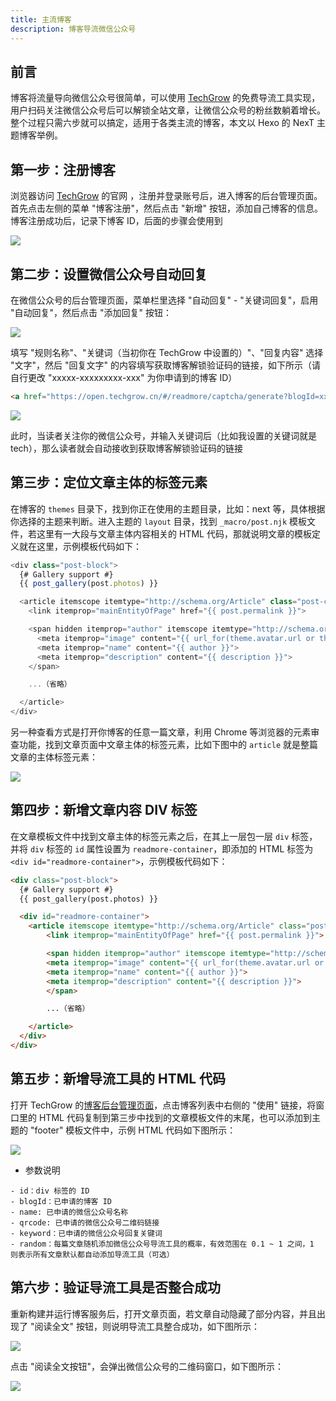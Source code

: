 ```yaml
---
title: 主流博客
description: 博客导流微信公众号
---
```


## 前言

博客将流量导向微信公众号很简单，可以使用 [TechGrow](https://open.techgrow.cn) 的免费导流工具实现，用户扫码关注微信公众号后可以解锁全站文章，让微信公众号的粉丝数躺着增长。整个过程只需六步就可以搞定，适用于各类主流的博客，本文以 Hexo 的 NexT 主题博客举例。

## 第一步：注册博客

浏览器访问 [TechGrow](https://open.techgrow.cn) 的官网 ，注册并登录账号后，进入博客的后台管理页面。首先点击左侧的菜单 "博客注册"，然后点击 "新增" 按钮，添加自己博客的信息。博客注册成功后，记录下博客 ID，后面的步骤会使用到

<img src='https://www.techgrow.cn/uploads/2022/02/28/717e14eb59dd44dea62d6a0b7549abfd.png' style='pointer-events:none;'/>

## 第二步：设置微信公众号自动回复

在微信公众号的后台管理页面，菜单栏里选择 "自动回复" - "关键词回复"，启用 "自动回复"，然后点击 "添加回复" 按钮：

<img src='https://www.techgrow.cn/uploads/2022/02/28/em64p7w8wlqtt0rsjop0jjeywx29m25w.png' style='pointer-events:none;'/>

填写 "规则名称"、"关键词（当初你在 TechGrow 中设置的）"、"回复内容" 选择 "文字"，然后 "回复文字" 的内容填写获取博客解锁验证码的链接，如下所示（请自行更改 "xxxxx-xxxxxxxxx-xxx" 为你申请到的博客 ID）

``` html
<a href="https://open.techgrow.cn/#/readmore/captcha/generate?blogId=xxxxx-xxxxxxxxx-xxx">点击链接，获取博客解锁验证码</a>
```

<img src='https://www.techgrow.cn/uploads/2022/02/28/yd89wbdji196ixtwzgzamw37fbein1ia.png' style='pointer-events:none;'/>

此时，当读者关注你的微信公众号，并输入关键词后（比如我设置的关键词就是 tech），那么读者就会自动接收到获取博客解锁验证码的链接

## 第三步：定位文章主体的标签元素

在博客的 `themes` 目录下，找到你正在使用的主题目录，比如：next 等，具体根据你选择的主题来判断。进入主题的 `layout` 目录，找到 `_macro/post.njk` 模板文件，若这里有一大段与文章主体内容相关的 HTML 代码，那就说明文章的模板定义就在这里，示例模板代码如下：

``` js
<div class="post-block">
  {# Gallery support #}
  {{ post_gallery(post.photos) }}

  <article itemscope itemtype="http://schema.org/Article" class="post-content" lang="{{ post.lang }}">
    <link itemprop="mainEntityOfPage" href="{{ post.permalink }}">

    <span hidden itemprop="author" itemscope itemtype="http://schema.org/Person">
      <meta itemprop="image" content="{{ url_for(theme.avatar.url or theme.images + '/avatar.gif') }}">
      <meta itemprop="name" content="{{ author }}">
      <meta itemprop="description" content="{{ description }}">
    </span>

    ...（省略）

  </article>
</div>
```

另一种查看方式是打开你博客的任意一篇文章，利用 Chrome 等浏览器的元素审查功能，找到文章页面中文章主体的标签元素，比如下图中的 `article` 就是整篇文章的主体标签元素：

<img src='https://www.techgrow.cn/uploads/2022/02/28/5562a8e4868843e0868a4bdfd67c530e.png' style='pointer-events:none;'/>

## 第四步：新增文章内容 DIV 标签

在文章模板文件中找到文章主体的标签元素之后，在其上一层包一层 `div` 标签，并将 `div` 标签的 `id` 属性设置为 `readmore-container`，即添加的 HTML 标签为 `<div id="readmore-container">`，示例模板代码如下：

``` html
<div class="post-block">
  {# Gallery support #}
  {{ post_gallery(post.photos) }}

  <div id="readmore-container">
    <article itemscope itemtype="http://schema.org/Article" class="post-content" lang="{{ post.lang }}">
        <link itemprop="mainEntityOfPage" href="{{ post.permalink }}">

        <span hidden itemprop="author" itemscope itemtype="http://schema.org/Person">
        <meta itemprop="image" content="{{ url_for(theme.avatar.url or theme.images + '/avatar.gif') }}">
        <meta itemprop="name" content="{{ author }}">
        <meta itemprop="description" content="{{ description }}">
        </span>

        ...（省略）

    </article>
  </div>
</div>
```

## 第五步：新增导流工具的 HTML 代码

打开 TechGrow 的[博客后台管理页面](https://open.techgrow.cn/#/readmore/website/register)，点击博客列表中右侧的 "使用" 链接，将窗口里的 HTML 代码复制到第三步中找到的文章模板文件的末尾，也可以添加到主题的 "footer" 模板文件中，示例 HTML 代码如下图所示：

<img src='https://www.techgrow.cn/uploads/2022/02/28/ad963a38752743169e8f351983cc6cc1.png' style='pointer-events:none;'/>

- 参数说明

```
- id：div 标签的 ID
- blogId：已申请的博客 ID
- name: 已申请的微信公众号名称
- qrcode: 已申请的微信公众号二维码链接
- keyword：已申请的微信公众号回复关键词
- random：每篇文章随机添加微信公众号导流工具的概率，有效范围在 0.1 ~ 1 之间，1 则表示所有文章默认都自动添加导流工具（可选）
```

## 第六步：验证导流工具是否整合成功

重新构建并运行博客服务后，打开文章页面，若文章自动隐藏了部分内容，并且出现了 "阅读全文" 按钮，则说明导流工具整合成功，如下图所示：

<img src='https://www.techgrow.cn/uploads/2022/02/28/3f53ab36dfa84fb99a6508ae46e5373a.png' style='pointer-events:none;'/>

点击 "阅读全文按钮"，会弹出微信公众号的二维码窗口，如下图所示：

<img src='https://www.techgrow.cn/uploads/2022/02/28/202980a480fd463c814a31d5cc3fb2a1.png' style='pointer-events:none;'/>
